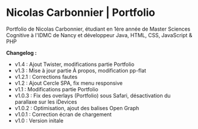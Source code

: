 # Nicolas Carbonnier | Portfolio
Portfolio de Nicolas Carbonnier, étudiant en 1ère année de Master Sciences Cognitive à l'IDMC de Nancy et développeur Java, HTML, CSS, JavaScript &amp; PHP

**Changelog :**
- v1.4 : Ajout Twister, modifications partie Portfolio
- v1.3 : Mise à jour partie À propos, modification pp-flat
- v1.2.1 : Corrections fautes
- v1.2 : Ajout Cercle SPA, fix menu responsive
- v1.1 : Modifications partie Portfolio
- v1.0.3 : Fix des overlays (Portfolio) sous Safari, désactivation du parallaxe sur les iDevices
- v1.0.2 : Optimisation, ajout des balises Open Graph
- v1.0.1 : Correction écran de chargement
- v1.0 : Version initale